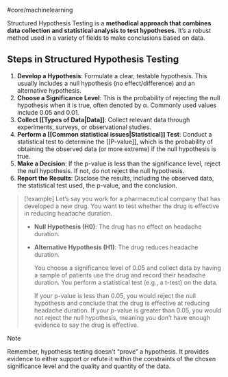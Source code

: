 #core/machinelearning

Structured Hypothesis Testing is a **methodical approach that combines data collection and statistical analysis to test hypotheses.** It’s a robust method used in a variety of fields to make conclusions based on data.

## Steps in Structured Hypothesis Testing

1. **Develop a Hypothesis**: Formulate a clear, testable hypothesis. This usually includes a null hypothesis (no effect/difference) and an alternative hypothesis.
2. **Choose a Significance Level**: This is the probability of rejecting the null hypothesis when it is true, often denoted by α. Commonly used values include 0.05 and 0.01.
3. **Collect [[Types of Data|Data]]**: Collect relevant data through experiments, surveys, or observational studies.
4. **Perform a [[Common statistical issues|Statistical]] Test**: Conduct a statistical test to determine the [[P-value]], which is the probability of obtaining the observed data (or more extreme) if the null hypothesis is true.
5. **Make a Decision**: If the p-value is less than the significance level, reject the null hypothesis. If not, do not reject the null hypothesis.
6. **Report the Results**: Disclose the results, including the observed data, the statistical test used, the p-value, and the conclusion.

> [!example]
> Let’s say you work for a pharmaceutical company that has developed a new drug. You want to test whether the drug is effective in reducing headache duration.
> 
> - **Null Hypothesis (H0)**: The drug has no effect on headache duration.
> - **Alternative Hypothesis (H1)**: The drug reduces headache duration.
> 
>   You choose a significance level of 0.05 and collect data by having a sample of patients use the drug and record their headache duration. You perform a statistical test (e.g., a t-test) on the data.
> 
>   If your p-value is less than 0.05, you would reject the null hypothesis and conclude that the drug is effective at reducing headache duration. If your p-value is greater than 0.05, you would not reject the null hypothesis, meaning you don’t have enough evidence to say the drug is effective.

> [!note]
> Remember, hypothesis testing doesn’t “prove” a hypothesis. It provides evidence to either support or refute it within the constraints of the chosen significance level and the quality and quantity of the data.

